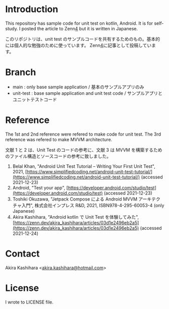 # Introduction

This repository has sample code for unit test on kotlin, Android. It is for self-study.
I posted the article to Zenn[4](https://zenn.dev/akira_kashihara/articles/03d1e2496eb2a5) but it is written in Japanese.

このリポジトリは、unit test のサンプルコードを共有するためのもの。基本的には個人的な勉強のために使っています。
Zenn[4](https://zenn.dev/akira_kashihara/articles/03d1e2496eb2a5)に記事として投稿しています。

# Branch

- main : only base sample application / 基本のサンプルアプリのみ
- unit-test : base sample application and unit test code / サンプルアプリとユニットテストコード

# Reference

The 1st and 2nd reference were refered to make code for unit test. The 3rd reference was refered to make MVVM architecture.

文献 1 と 2 は、Unit Test のコードの参考に、文献 3 は MVVM を構築するためのファイル構造とソースコードの参考に致しました。

1. Belal Khan, "Android Unit Test Tutorial – Writing Your First Unit Test", 2021, [https://www.simplifiedcoding.net/android-unit-test-tutorial/](https://www.simplifiedcoding.net/android-unit-test-tutorial/) (accessed 2021-12-23)
2. Android, "Test your app", [https://developer.android.com/studio/test](https://developer.android.com/studio/test) (accessed 2021-12-23)
3. Toshiki Okuzawa, "Jetpack Compose による Android MVVM アーキテクチャ入門", 株式会社インプレス R&D, 2021, ISBN978-4-295-60053-4 (only Japanese)
4. Akira Kashihara, "Android kotlin で Unit Test を体験してみた", [https://zenn.dev/akira_kashihara/articles/03d1e2496eb2a5](https://zenn.dev/akira_kashihara/articles/03d1e2496eb2a5) (accessed 2021-12-24)

# Contact

Akira Kashihara \<akira.kashihara@hotmail.com>

# License

I wrote to LICENSE file.
